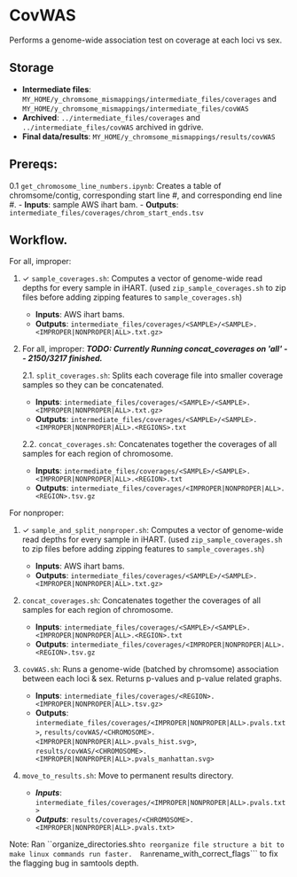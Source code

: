 # CovWAS
Performs a genome-wide association test on coverage at each loci vs sex.

## Storage
- **Intermediate files**: ```MY_HOME/y_chromsome_mismappings/intermediate_files/coverages``` and ```MY_HOME/y_chromsome_mismappings/intermediate_files/covWAS```
- **Archived**: ```../intermediate_files/coverages``` and ```../intermediate_files/covWAS``` archived in gdrive.
- **Final data/results**: ```MY_HOME/y_chromsome_mismappings/results/covWAS```


## Prereqs: 
0.1 ```get_chromosome_line_numbers.ipynb```: Creates a table of chromsome/contig, corresponding start line #, and corresponding end line #. 
    - **Inputs**: sample AWS ihart bam.
    - **Outputs**: ```intermediate_files/coverages/chrom_start_ends.tsv```

## Workflow.

For all, improper:

1. ✓ ```sample_coverages.sh```: Computes a vector of genome-wide read depths for every sample in iHART. (used ```zip_sample_coverages.sh``` to zip files before adding zipping features to ```sample_coverages.sh```) 
    - **Inputs**: AWS ihart bams.
    - **Outputs**: ```intermediate_files/coverages/<SAMPLE>/<SAMPLE>.<IMPROPER|NONPROPER|ALL>.txt.gz>```

2. For all, improper: ***TODO: Currently Running concat_coverages on 'all' -- 2150/3217 finished.***

   2.1.  ```split_coverages.sh```: Splits each coverage file into smaller coverage samples so they can be concatenated.
   - **Inputs**: ```intermediate_files/coverages/<SAMPLE>/<SAMPLE>.<IMPROPER|NONPROPER|ALL>.txt.gz>```
   - **Outputs**: ```intermediate_files/coverages/<SAMPLE>/<SAMPLE>.<IMPROPER|NONPROPER|ALL>.<REGIONS>.txt```

   2.2. ```concat_coverages.sh```: Concatenates together the coverages of all samples for each region of chromosome.
   - **Inputs**: ```intermediate_files/coverages/<SAMPLE>/<SAMPLE>.<IMPROPER|NONPROPER|ALL>.<REGION>.txt```
   - **Outputs**: ```intermediate_files/coverages/<IMPROPER|NONPROPER|ALL>.<REGION>.tsv.gz```


For nonproper:
1. ✓ ```sample_and_split_nonproper.sh```: Computes a vector of genome-wide read depths for every sample in iHART. (used ```zip_sample_coverages.sh``` to zip files before adding zipping features to ```sample_coverages.sh```) 
    - **Inputs**: AWS ihart bams.
    - **Outputs**: ```intermediate_files/coverages/<SAMPLE>/<SAMPLE>.<IMPROPER|NONPROPER|ALL>.txt.gz>```

2. ```concat_coverages.sh```: Concatenates together the coverages of all samples for each region of chromosome.
   - **Inputs**: ```intermediate_files/coverages/<SAMPLE>/<SAMPLE>.<IMPROPER|NONPROPER|ALL>.<REGION>.txt```
   - **Outputs**: ```intermediate_files/coverages/<IMPROPER|NONPROPER|ALL>.<REGION>.tsv.gz```



4.  ```covWAS.sh```: Runs a genome-wide (batched by chromsome) association between each loci & sex. Returns p-values and p-value related graphs.
    - **Inputs**: ```intermediate_files/coverages/<REGION>.<IMPROPER|NONPROPER|ALL>.tsv.gz>```
    - **Outputs**:  ```intermediate_files/coverages/<IMPROPER|NONPROPER|ALL>.pvals.txt>```, ```results/covWAS/<CHROMOSOME>.<IMPROPER|NONPROPER|ALL>.pvals_hist.svg>```, ```results/covWAS/<CHROMOSOME>.<IMPROPER|NONPROPER|ALL>.pvals_manhattan.svg>```
    
    
5. ```move_to_results.sh```: Move to permanent results directory.
    - ***Inputs***: ```intermediate_files/coverages/<IMPROPER|NONPROPER|ALL>.pvals.txt>```
    - ***Outputs***: ```results/coverages/<CHROMOSOME>.<IMPROPER|NONPROPER|ALL>.pvals.txt>```
    
Note: Ran ``organize_directories.sh``` to reorganize file structure a bit to make linux commands run faster.  Ran ```rename_with_correct_flags``` to fix the flagging bug in samtools depth.